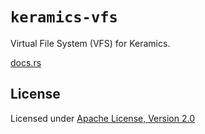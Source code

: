 # `keramics-vfs`

Virtual File System (VFS) for Keramics.

[docs.rs](https://docs.rs/keramics_vfs)

## License

Licensed under [Apache License, Version 2.0](https://www.apache.org/licenses/LICENSE-2.0)
